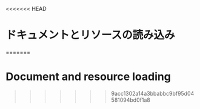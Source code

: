 
<<<<<<< HEAD
# ドキュメントとリソースの読み込み
=======
# Document and resource loading
>>>>>>> 9acc1302a14a3bbabbc9bf95d04581094bd0f1a8
